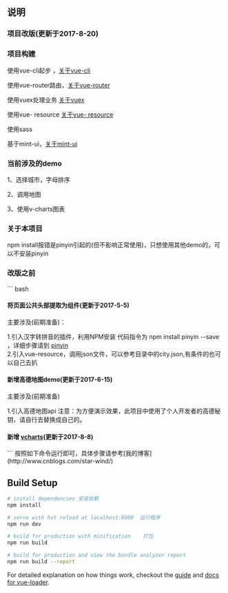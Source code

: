 
<h2>说明</h2>
<h3 class="myH3">项目改版(更新于2017-8-20)</h3>
<h3 class="myH3">项目构建</h3>
<p>使用vue-cli起步 ，<a href="https://github.com/vuejs/vue-cli">关于vue-cli</a></p>
<p>使用vue-router路由，<a href="https://github.com/vuejs/vue-cli">关于vue-router</a></p>
<p>使用vuex处理业务 <a href="https://github.com/vuejs/vuex">关于vuex</a></p>
<p>使用vue- resource <a href="https://github.com/pagekit/vue-resource">关于vue- resource</a></p>
<p>使用sass</p>
<p>基于mint-ui，<a href="https://github.com/ElemeFE/mint-ui">关于mint-ui</a></p>
<h3 class="myH3">当前涉及的demo</h3>
<p>1、选择城市，字母排序</p>
<p>2、调用地图</p>
<p>3、使用v-charts图表</p>
<h3 class="myH3">关于本项目</h3>
<p>npm install报错是pinyin引起的(但不影响正常使用)，只想使用其他demo的，可以不安装pinyin</p>
<h3 class="myH3">改版之前</h3>
``` bash
<h4>将页面公共头部提取为组件(更新于2017-5-5)</h4>
<p>主要涉及(前期准备)：</p>
<p>
  1.引入汉字转拼音的插件，利用NPM安装 代码指令为  npm install pinyin --save ，详细步骤请到 <a href="https://github.com/hotoo/pinyin">pinyin</a><br>
  2.引入vue-resource，调用json文件，可以参考目录中的city.json,有条件的也可以自己去扒</p>
<h4>新增高德地图demo(更新于2017-6-15)</h4>
<p>主要涉及(前期准备)</p>
<p>1.引入高德地图api
  注意：为方便演示效果，此项目中使用了个人开发者的高德秘钥，请自行去替换成自己的。</p>
<h4>新增 <a href="https://github.com/ElemeFE/v-charts">vcharts</a>(更新于2017-8-8)  </h4>
```
按照如下命令运行即可，具体步骤请参考[我的博客](http://www.cnblogs.com/star-wind/)

## Build Setup

``` bash
# install dependencies 安装依赖
npm install

# serve with hot reload at localhost:8080  运行程序
npm run dev

# build for production with minification    打包
npm run build

# build for production and view the bundle analyzer report
npm run build --report
```

For detailed explanation on how things work, checkout the [guide](http://vuejs-templates.github.io/webpack/) and [docs for vue-loader](http://vuejs.github.io/vue-loader).
